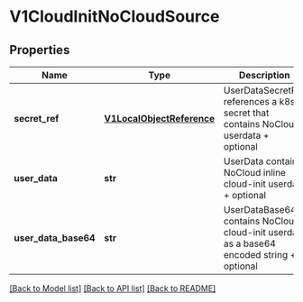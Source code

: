# V1CloudInitNoCloudSource

## Properties
Name | Type | Description | Notes
------------ | ------------- | ------------- | -------------
**secret_ref** | [**V1LocalObjectReference**](V1LocalObjectReference.md) | UserDataSecretRef references a k8s secret that contains NoCloud userdata + optional | [optional] 
**user_data** | **str** | UserData contains NoCloud inline cloud-init userdata + optional | [optional] 
**user_data_base64** | **str** | UserDataBase64 contains NoCloud cloud-init userdata as a base64 encoded string + optional | [optional] 

[[Back to Model list]](../README.md#documentation-for-models) [[Back to API list]](../README.md#documentation-for-api-endpoints) [[Back to README]](../README.md)



